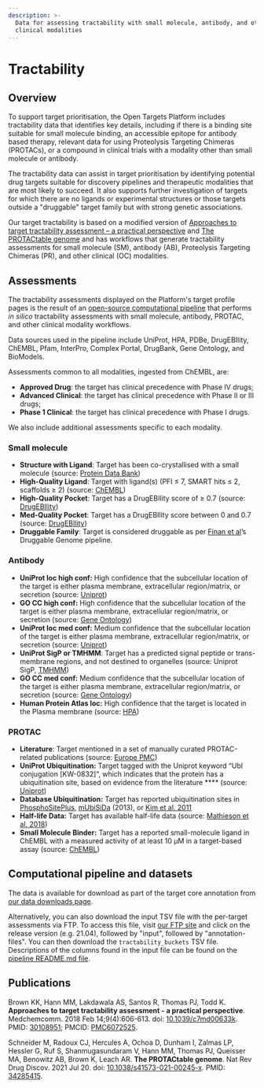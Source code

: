 ```yaml
---
description: >-
  Data for assessing tractability with small molecule, antibody, and other
  clinical modalities
---
```


# Tractability

## Overview

To support target prioritisation, the Open Targets Platform includes tractability data that identifies key details, including if there is a binding site suitable for small molecule binding, an accessible epitope for antibody based therapy, relevant data for using Proteolysis Targeting Chimeras (PROTACs), or a compound in clinical trials with a modality other than small molecule or antibody.

The tractability data can assist in target prioritisation by identifying potential drug targets suitable for discovery pipelines and therapeutic modalities that are most likely to succeed. It also supports further investigation of targets for which there are no ligands or experimental structures or those targets outside a "druggable" target family but with strong genetic associations.

Our target tractability is based on a modified version of [Approaches to target tractability assessment – a practical perspective](https://pubs.rsc.org/en/content/articlelanding/2018/md/c7md00633k#!divAbstract) and [The PROTACtable genome](https://doi.org/10.1038/s41573-021-00245-x) and has workflows that generate tractability assessments for small molecule (SM), antibody (AB), Proteolysis Targeting Chimeras (PR), and other clinical (OC) modalities.

## Assessments

The tractability assessments displayed on the Platform's target profile pages is the result of an [open-source computational pipeline](https://github.com/melschneider/tractability\_pipeline\_v2/tree/master/ot\_tractability\_pipeline\_v2) that performs _in silico_ tractability assessments with small molecule, antibody, PROTAC, and other clinical modality workflows.

Data sources used in the pipeline include UniProt, HPA, PDBe, DrugEBIlity, ChEMBL, Pfam, InterPro, Complex Portal, DrugBank, Gene Ontology, and BioModels.

Assessments common to all modalities, ingested from ChEMBL, are:&#x20;

* **Approved Drug**: the target has clinical precedence with Phase IV drugs;&#x20;
* **Advanced Clinical**: the target has clinical precedence with Phase II or III drugs;
* **Phase 1 Clinical**: the target has clinical precedence with Phase I drugs.&#x20;

We also include additional assessments specific to each modality.

### Small molecule

* **Structure with Ligand**: Target has been co-crystallised with a small molecule (source: [Protein Data Bank](https://www.rcsb.org/))
* **High-Quality Ligand**: Target with ligand(s) (PFI ≤ 7, SMART hits ≤ 2, scaffolds ≥ 2) (source: [ChEMBL](https://www.ebi.ac.uk/chembl/))
* **High-Quality Pocket**: Target has a DrugEBIlity score of ≥ 0.7 (source: [DrugEBIlity](http://chembl.github.io/drugebility-structure-based-component/))
* **Med-Quality Pocket**: Target has a DrugEBIlity score between 0 and 0.7 (source: [DrugEBIlity](http://chembl.github.io/drugebility-structure-based-component/))
* **Druggable Family**: Target is considered druggable as per [Finan et al](https://pubmed.ncbi.nlm.nih.gov/28356508/)’s Druggable Genome pipeline.

### Antibody

* **UniProt loc high conf:** High confidence that the subcellular location of the target is either plasma membrane, extracellular region/matrix, or secretion (source: [Uniprot](https://www.uniprot.org/))
* **GO CC high conf:** High confidence that the subcellular location of the target is either plasma membrane, extracellular region/matrix, or secretion (source: [Gene Ontology](http://geneontology.org/))
* **UniProt loc med conf:** Medium confidence that the subcellular location of the target is either plasma membrane, extracellular region/matrix, or secretion (source: [Uniprot](https://www.uniprot.org/))
* **UniProt SigP or TMHMM**: Target has a predicted signal peptide or trans-membrane regions, and not destined to organelles (source: Uniprot SigP, [TMHMM](https://services.healthtech.dtu.dk/service.php?TMHMM-2.0))
* **GO CC med conf:** Medium confidence that the subcellular location of the target is either plasma membrane, extracellular region/matrix, or secretion (source: [Gene Ontology](http://geneontology.org/))
* **Human Protein Atlas loc:** High confidence that the target is located in the Plasma membrane (source: [HPA](https://www.proteinatlas.org/))

### PROTAC

* **Literature**: Target mentioned in a set of manually curated PROTAC-related publications (source: [Europe PMC](http://europepmc.org/))
* **UniProt Ubiquitination:** Target tagged with the Uniprot keyword “Ubl conjugation \[KW-0832]”, which indicates that the protein has a ubiquitination site, based on evidence from the literature **** (source: [Uniprot](https://www.uniprot.org/))
* **Database Ubiquitination:** Target has reported ubiquitination sites in [PhosphoSitePlus](https://www.phosphosite.org/homeAction.action), [mUbiSiDa](http://reprod.njmu.edu.cn/cgi-bin/mubisida/mUbiSiDa.php) (2013), or [Kim et al. 2011](https://www.sciencedirect.com/science/article/pii/S1097276511006757)
* **Half-life Data:** Target has available half-life data (source: [Mathieson et al. 2018](https://www.nature.com/articles/s41467-018-03106-1))
* **Small Molecule Binder:** Target has a reported small-molecule ligand in ChEMBL with a measured activity of at least 10 μM in a target-based assay (source: [ChEMBL](https://www.ebi.ac.uk/chembl/))

## Computational pipeline and datasets

The data is available for download as part of the target core annotation from [our data downloads page](https://platform.opentargets.org/downloads).

Alternatively, you can also download the input TSV file with the per-target assessments via FTP. To access this file, visit [our FTP site](http://ftp.ebi.ac.uk/pub/databases/opentargets/platform/) and click on the release version (e.g. 21.04), followed by "input", followed by "annotation-files". You can then download the `tractability_buckets` TSV file. Descriptions of the columns found in the input file can be found on the [pipeline README.md file](https://github.com/melschneider/tractability\_pipeline\_v2/blob/master/README.md).

## Publications

Brown KK, Hann MM, Lakdawala AS, Santos R, Thomas PJ, Todd K. **Approaches to target tractability assessment - a practical perspective**. Medchemcomm. 2018 Feb 14;9(4):606-613. doi: [10.1039/c7md00633k](https://doi.org/10.1039/c7md00633k). PMID: [30108951](https://pubmed.ncbi.nlm.nih.gov/30108951/); PMCID: [PMC6072525](https://europepmc.org/article/PMC/PMC6072525).

Schneider M, Radoux CJ, Hercules A, Ochoa D, Dunham I, Zalmas LP, Hessler G, Ruf S, Shanmugasundaram V, Hann MM, Thomas PJ, Queisser MA, Benowitz AB, Brown K, Leach AR. **The PROTACtable genome**. Nat Rev Drug Discov. 2021 Jul 20. doi: [10.1038/s41573-021-00245-x](https://doi.org/10.1038/s41573-021-00245-x). PMID: [34285415](https://pubmed.ncbi.nlm.nih.gov/34285415/).
